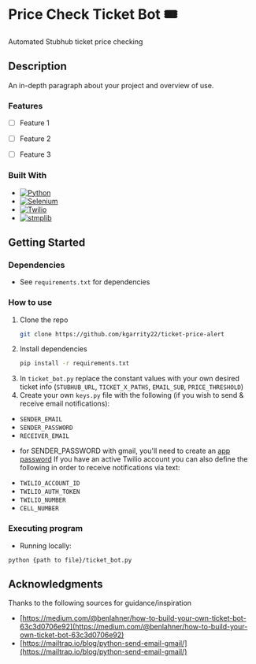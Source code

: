 # Price Check Ticket Bot 🎟

Automated Stubhub ticket price checking

## Description

An in-depth paragraph about your project and overview of use.

### Features
- [ ] Feature 1
- [ ] Feature 2
- [ ] Feature 3


### Built With
* [![Python][Python]][Python-url]
* [![Selenium][Selenium]][Selenium-url]
* [![Twilio][Twilio]][Twilio-url]
* [![stmplib][stmplib]][stmplib-url]


## Getting Started

### Dependencies

* See `requirements.txt` for dependencies

### How to use


1. Clone the repo
   ```sh
   git clone https://github.com/kgarrity22/ticket-price-alert
   ```
2. Install dependencies
   ```sh
   pip install -r requirements.txt
   ```
3. In `ticket_bot.py` replace the constant values with your own desired ticket info (`STUBHUB_URL`, `TICKET_X_PATHS`, `EMAIL_SUB`, `PRICE_THRESHOLD`) 
4. Create your own `keys.py` file with the following (if you wish to send & receive email notifications):
* `SENDER_EMAIL` 
* `SENDER_PASSWORD`
* `RECEIVER_EMAIL`
- for SENDER_PASSWORD with gmail, you'll need to create an [app password](https://knowledge.workspace.google.com/kb/how-to-create-app-passwords-000009237)
If you have an active Twilio account you can also define the following in order to receive notifications via text:
* `TWILIO_ACCOUNT_ID`
* `TWILIO_AUTH_TOKEN`
* `TWILIO_NUMBER`
* `CELL_NUMBER` 

### Executing program

* Running locally:
```
python {path to file}/ticket_bot.py
```

## Acknowledgments

Thanks to the following sources for guidance/inspiration
* [https://medium.com/@benlahner/how-to-build-your-own-ticket-bot-63c3d0706e92](https://medium.com/@benlahner/how-to-build-your-own-ticket-bot-63c3d0706e92)
* [https://mailtrap.io/blog/python-send-email-gmail/](https://mailtrap.io/blog/python-send-email-gmail/)



[Python]: https://img.shields.io/badge/python-000000?style=for-the-badge&logo=python
[Python-url]: https://www.python.org/
[Selenium]: https://img.shields.io/badge/selenium-000000?style=for-the-badge&logo=selenium
[Selenium-url]: https://www.selenium.dev/
[Twilio]:https://img.shields.io/badge/twilio-000000?style=for-the-badge&logo=twilio
[Twilio-url]:https://www.twilio.com/en-us 
[stmplib]: https://img.shields.io/badge/stmplib-000000?style=for-the-badge&logo=stmplib
[stmplib-url]: https://docs.python.org/3/library/smtplib.html